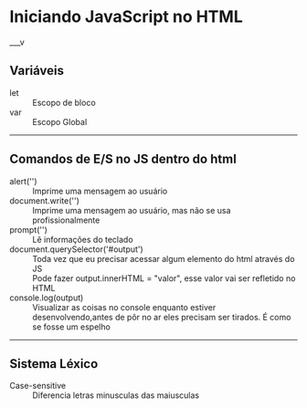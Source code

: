 # Iniciando JavaScript no HTML

___v

## Variáveis

<dl>
    <dt>let</dt>
    <dd>Escopo de bloco</dd>
    <dt>var</dt>
    <dd>Escopo Global</dd>
</dl>

___

## Comandos de E/S no JS dentro do html

<dl>
    <dt>alert('')</dt>
    <dd>Imprime uma mensagem ao usuário</dd>
    <dt>document.write('')</dt>
    <dd>Imprime uma mensagem ao usuário, mas não se usa profissionalmente</dd>
    <dt>prompt('')</dt>
    <dd>Lê informações do teclado</dd>
    <dt>document.querySelector('#output')</dt>
    <dd>Toda vez que eu precisar acessar algum elemento do html através do JS</dd>
    <dd>Pode fazer output.innerHTML = "valor", esse valor vai ser refletido no HTML</dd>
    <dt>console.log(output)</dt>
    <dd>Visualizar as coisas no console enquanto estiver desenvolvendo,antes de pôr no ar eles precisam ser tirados. É como se fosse um espelho</dd>

</dl>

___

## Sistema Léxico

<dl>
    <dt>Case-sensitive</dt>
    <dd>Diferencia letras minusculas das maiusculas</dd>
</dl>
<dl>
    <dt></dt>
    <dd></dd>
</dl>
<dl>
    <dt></dt>
    <dd></dd>
</dl>